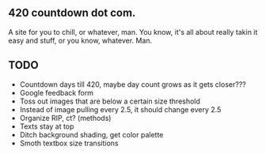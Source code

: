 ## 420 countdown dot com.

A site for you to chill, or whatever, man.  You know, it's all about really takin it easy and stuff, or you know, whatever.  Man.

## TODO

* Countdown days till 420, maybe day count grows as it gets closer???
* Google feedback form
* Toss out images that are below a certain size threshold
* Instead of image pulling every 2.5, it should change every 2.5
* Organize RIP, ct? (methods)
* Texts stay at top
* Ditch background shading, get color palette
* Smoth textbox size transitions